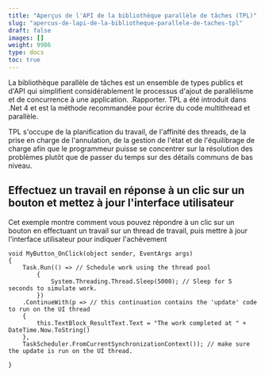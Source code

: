 ```yaml
---
title: "Aperçus de l'API de la bibliothèque parallèle de tâches (TPL)"
slug: "apercus-de-lapi-de-la-bibliotheque-parallele-de-taches-tpl"
draft: false
images: []
weight: 9986
type: docs
toc: true
---
```


La bibliothèque parallèle de tâches est un ensemble de types publics et d'API qui simplifient considérablement le processus d'ajout de parallélisme et de concurrence à une application. .Rapporter. TPL a été introduit dans .Net 4 et est la méthode recommandée pour écrire du code multithread et parallèle.

TPL s'occupe de la planification du travail, de l'affinité des threads, de la prise en charge de l'annulation, de la gestion de l'état et de l'équilibrage de charge afin que le programmeur puisse se concentrer sur la résolution des problèmes plutôt que de passer du temps sur des détails communs de bas niveau.

## Effectuez un travail en réponse à un clic sur un bouton et mettez à jour l'interface utilisateur
Cet exemple montre comment vous pouvez répondre à un clic sur un bouton en effectuant un travail sur un thread de travail, puis mettre à jour l'interface utilisateur pour indiquer l'achèvement

    void MyButton_OnClick(object sender, EventArgs args)
    {
        Task.Run(() => // Schedule work using the thread pool
            {
                System.Threading.Thread.Sleep(5000); // Sleep for 5 seconds to simulate work.
            })
        .ContinueWith(p => // this continuation contains the 'update' code to run on the UI thread
        {
            this.TextBlock_ResultText.Text = "The work completed at " + DateTime.Now.ToString()
        },
        TaskScheduler.FromCurrentSynchronizationContext()); // make sure the update is run on the UI thread.
    
    }


